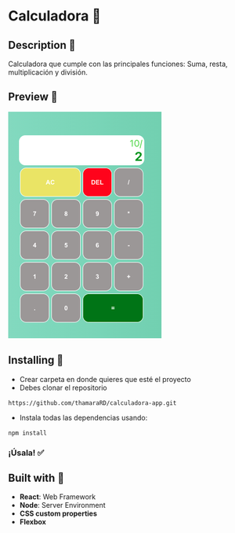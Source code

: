 # Calculadora :1234:
## Description :page_with_curl:
Calculadora que cumple con las principales funciones: Suma, resta, multiplicación y división.
## Preview :eyes:
![preview](/src/preview/preview.png)
## Installing :bookmark_tabs:
- Crear carpeta en donde quieres que esté el proyecto
- Debes clonar el repositorio
```
https://github.com/thamaraRD/calculadora-app.git
```
- Instala todas las dependencias usando:
```
npm install
```
### ¡Úsala! :white_check_mark:
## Built with :nut_and_bolt:
- **React**: Web Framework
- **Node**: Server Environment
- **CSS custom properties**
- **Flexbox**